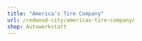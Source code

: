 ```yaml
---
title: "America's Tire Company"
url: /redwood-city/americas-tire-company/
shop: Autowerkstatt
---
```

